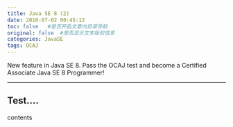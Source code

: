 ```yaml
---
title: Java SE 8 (2)
date: 2016-07-02 00:45:12
toc: false   #是否开启文章内目录导航
original: false  #是否显示文末版权信息
categories: JavaSE
tags: OCAJ
---
```

New feature in Java SE 8.
Pass the OCAJ test and become a Certified Associate Java SE 8 Programmer! 
<!-- more -->
---
## Test....
contents